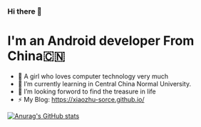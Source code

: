 ### Hi there 👋


# I'm an Android developer From China🇨🇳

- 🔭 A girl who loves computer technology very much
- 🌱 I’m currently learning in  Central China Normal University.
- 🤔 I’m looking forword to find the treasure in life
- ⚡ My Blog: https://xiaozhu-sorce.github.io/

[![Anurag's GitHub stats](https://github-readme-stats.vercel.app/api?username=xiaozhu-sorce)](https://github.com/anuraghazra/github-readme-stats)

